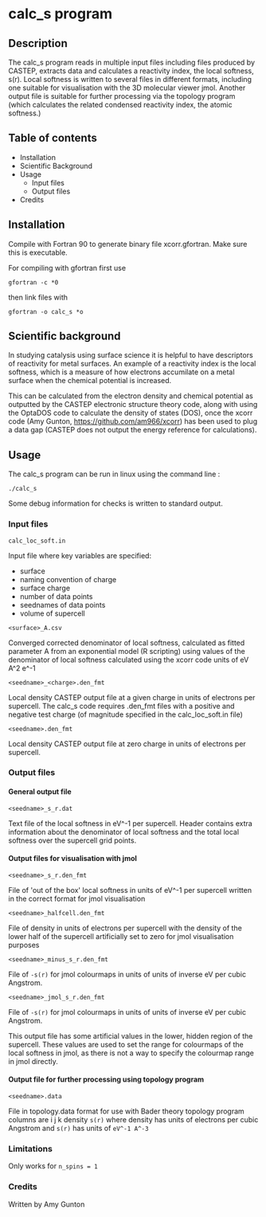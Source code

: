 # calc\_s program

## Description
The calc\_s program reads in multiple input files including files 
produced by CASTEP, extracts data and calculates a reactivity index, 
the local softness, s(r). Local softness is written to several files in 
different formats, including one suitable for visualisation with the 
3D molecular viewer jmol. Another output file is suitable for further 
processing via the topology program (which calculates the related 
condensed reactivity index, the atomic softness.)

## Table of contents

- Installation
- Scientific Background
- Usage
  - Input files
  - Output files
- Credits

## Installation

Compile with Fortran 90 to generate binary file xcorr.gfortran. Make sure 
this is executable.

For compiling with gfortran first use
```
gfortran -c *0
```
then link files with
```
gfortran -o calc_s *o
```

## Scientific background
In studying catalysis using surface science it is helpful to have 
descriptors of reactivity for metal surfaces. An example of a 
reactivity index is the local softness, which is a measure of how
electrons accumilate on a metal surface when the chemical potential
is increased.
 
This can be calculated from the electron density and
chemical potential as outputted by the CASTEP electronic structure 
theory code, along with using the OptaDOS code to calculate the 
density of states (DOS), once the xcorr code (Amy Gunton, 
https://github.com/am966/xcorr) has been used to plug a data gap 
(CASTEP does not output the energy reference for calculations).

## Usage

The calc\_s program can be run in linux using the command line \:

```
./calc_s
```

Some debug information for checks is written to standard output.

### Input files
```
calc_loc_soft.in
```
Input file where key variables are specified\: 
- surface
- naming convention of charge
- surface charge 
- number of data points
- seednames of data points
- volume of supercell


```
<surface>_A.csv
```
Converged corrected denominator of local softness, calculated as
fitted parameter A from an exponential model (R scripting) using values
of the denominator of local softness calculated using the xcorr code 
units of eV A^2 e^-1


```
<seedname>_<charge>.den_fmt
```
Local density CASTEP output file at a given charge in units of 
electrons per supercell. The calc\_s code requires .den\_fmt files
with a positive and negative test charge (of magnitude specified in
the calc\_loc\_soft.in file) 

```
<seedname>.den_fmt
```
Local density CASTEP output file at zero charge in units of electrons
per supercell.

### Output files

#### General output file

```
<seedname>_s_r.dat
```
Text file of the local softness in eV^-1 per supercell. Header contains
extra information about the denominator of local softness and the total
local softness over the supercell grid points.

#### Output files for visualisation with jmol

```
<seedname>_s_r.den_fmt 
```
File of 'out of the box' local softness in units of eV^-1 per supercell
written in the correct format for jmol visualisation


```
<seedname>_halfcell.den_fmt
```
File of density in units of electrons per supercell with the density of
the lower half of the supercell artificially set to zero for jmol
visualisation purposes


```
<seedname>_minus_s_r.den_fmt
```
File of `-s(r)` for jmol colourmaps in units of units of inverse eV 
per cubic Angstrom.


```
<seedname>_jmol_s_r.den_fmt
```
File of `-s(r)` for jmol colourmaps in units of units of inverse eV
per cubic Angstrom. 

This output file has some artificial values in the lower, hidden region
of the supercell. These values are used to set the range for colourmaps
of the local softness in jmol, as there is not a way to specify the 
colourmap range in jmol directly.


#### Output file for further processing using topology program
```
<seedname>.data
```
File in topology.data format for use with Bader theory topology program
columns are i j k density `s(r)` where density has units of electrons
per cubic Angstrom and `s(r)` has units of `eV^-1 A^-3`

### Limitations
Only works for `n_spins = 1`

### Credits
Written by Amy Gunton


